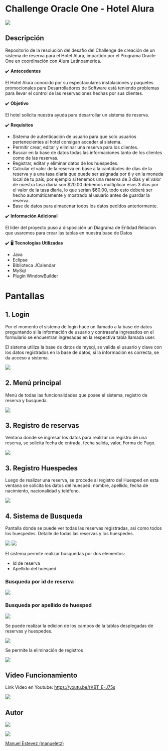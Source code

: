 # Challenge Oracle One - Hotel Alura
![](imagenesRepositorio/logo.png)
## Descripción

Repositorio de la resolución del desafío del Challenge de creación de un sistema de reserva para el Hotel Alura,
impartido por el Programa Oracle One en coordinación con Alura Latinoamérica.


✔️ **Antecedentes**

El Hotel Alura conocido por su espectaculares instalaciones y paquetes promocionales para Desarrolladores de Software está teniendo problemas para llevar el control de las reservaciones hechas por sus clientes.

✔️ **Objetivo**

El hotel solicita nuestra ayuda para desarrollar un sistema de reserva.

✔️ **Requisitos**

- Sistema de autenticación de usuario para que solo usuarios pertenecientes al hotel consigan acceder al sistema.
- Permitir crear, editar y eliminar una reserva para los clientes.
- Buscar en la base de datos todas las informaciones tanto de los clientes como de las reservas.
- Registrar, editar y eliminar datos de los huéspedes.
- Calcular el valor de la reserva en base a la cantidades de días de la reserva y a una tasa diaria que puede ser asignada por ti y en la moneda local de tu país, por ejemplo si tenemos una reserva de 3 días y el valor de nuestra tasa diaria son $20.00 debemos multiplicar esos 3 días por el valor de la tasa diaria, lo que serian $60.00, todo esto deberá ser hecho automáticamente y mostrado al usuario antes de guardar la reserva.
- Base de datos para almacenar todos los datos pedidos anteriormente.

✔️ **Información Adicional**

El líder del proyecto puso a disposición un Diagrama de Entidad Relación que usaremos para crear las tablas en nuestra base de Datos

✔️ 🖥️ **Tecnologías Utilizadas**

- Java
- Eclipse
- Biblioteca JCalendar
- MySql
- Plugin WindowBuilder

# Pantallas

## 1. Login

Por el momento el sistema de login hace un llamado a la base de datos preguntando si la información de usuario y contraseña
ingresados en el formulario se encuentran ingresadas en la respectiva tabla llamada user.

El sistema utiliza la base de datos de mysql, se valida el usuario y clave con los datos registrados en la base de datos, si
la información es correcta, se da acceso a sistema.


![](imagenesRepositorio/login.png)

## 2. Menú principal

Menú de todas las funcionalidades que posee el sistema, registro de reserva y busqueda.

![](imagenesRepositorio/pantalla-principal.png)

## 3. Registro de reservas

Ventana donde se ingresar los datos para realizar un registro de una reserva, se solicita fecha de entrada, fecha salida, valor,
Forma de Pago.

![](imagenesRepositorio/pantalla-reserva.png)

## 3. Registro Huespedes

Luego de realizar una reserva, se procede al registro del Huesped en esta ventana se solicita los datos del huesped: nombre, apellido,
fecha de nacimiento, nacionalidad y teléfono.

![](imagenesRepositorio/pantalla-huesped.png)

## 4. Sistema de Busqueda

Pantalla donde se puede ver todas las reservas registradas, asi como todos los huespedes.
Detalle de todas las reservas y los huespedes.

![](imagenesRepositorio/pantalla-listar-reservas.png) ![](imagenesRepositorio/Ventana-listar-huespedes.png)

El sistema permite realizar busquedas por dos elementos:
 * Id de reserva
 * Apellido del huésped

### Busqueda por id de reserva

![](imagenesRepositorio/busqueda-por-id.png)  

### Busqueda por apellido de huesped

![](imagenesRepositorio/busqueda-por-apellido.png)  

Se puede realizar la edicion de los campos de la tablas desplegadas de reservas y huespedes.

![](imagenesRepositorio/confirmacion-edicion.png)

Se permite la eliminación de registros

![](imagenesRepositorio/eliminacion-huespedes.png)

## Video Funcionamiento

Link Video en Youtube: https://youtu.be/rKBT_E-J75s

![](imagenesRepositorio/gifFuncionamiento.gif)

## Autor

![](imagenesRepositorio/ppgithub.png)

<a href="https://www.linkedin.com/in/manuel-estevez-perfil/"><img src="imagenesRepositorio/linkedinlogo.svg"></a>

[Manuel Estevez (manueletz)](https://github.com/manueletz)













